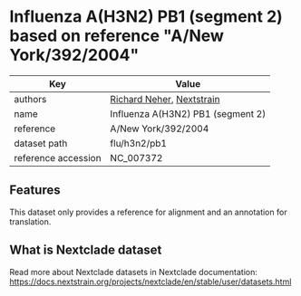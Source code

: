 # Influenza A(H3N2) PB1 (segment 2) based on reference "A/New York/392/2004"

| Key                  | Value                |
| -------------------- | -------------------- |
| authors                | [Richard Neher](https://neherlab.org), [Nextstrain](https://nextstrain.org)                         |
| name                 | Influenza A(H3N2) PB1 (segment 2)                    |
| reference            | A/New York/392/2004                    |
| dataset path         | flu/h3n2/pb1                     |
| reference accession  | NC_007372   |

## Features
This dataset only provides a reference for alignment and an annotation for translation.

## What is Nextclade dataset

Read more about Nextclade datasets in Nextclade documentation: https://docs.nextstrain.org/projects/nextclade/en/stable/user/datasets.html
